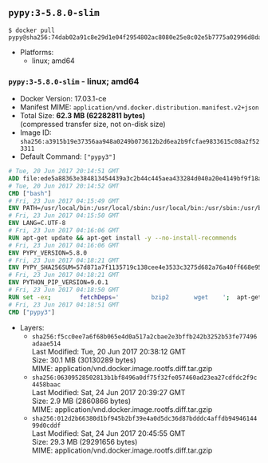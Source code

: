 ## `pypy:3-5.8.0-slim`

```console
$ docker pull pypy@sha256:74dab02a91c8e29d1e04f2954802ac8080e25e8c02e5b7775a02996d8da8ebed
```

-	Platforms:
	-	linux; amd64

### `pypy:3-5.8.0-slim` - linux; amd64

-	Docker Version: 17.03.1-ce
-	Manifest MIME: `application/vnd.docker.distribution.manifest.v2+json`
-	Total Size: **62.3 MB (62282811 bytes)**  
	(compressed transfer size, not on-disk size)
-	Image ID: `sha256:a3915b19e37356aa948a0249b073612b2d6ea2b9fcfae9833615c08a2f523311`
-	Default Command: `["pypy3"]`

```dockerfile
# Tue, 20 Jun 2017 20:14:51 GMT
ADD file:ede5a88363e384813454439a3c2b44c445aea433284d040a20e4149bf9f18a5c in / 
# Tue, 20 Jun 2017 20:14:52 GMT
CMD ["bash"]
# Fri, 23 Jun 2017 04:15:49 GMT
ENV PATH=/usr/local/bin:/usr/local/sbin:/usr/local/bin:/usr/sbin:/usr/bin:/sbin:/bin
# Fri, 23 Jun 2017 04:15:50 GMT
ENV LANG=C.UTF-8
# Fri, 23 Jun 2017 04:16:06 GMT
RUN apt-get update && apt-get install -y --no-install-recommends 		ca-certificates 		libexpat1 		libffi6 		libgdbm3 		libsqlite3-0 	&& rm -rf /var/lib/apt/lists/*
# Fri, 23 Jun 2017 04:16:06 GMT
ENV PYPY_VERSION=5.8.0
# Fri, 23 Jun 2017 04:18:21 GMT
ENV PYPY_SHA256SUM=57d871a7f1135719c138cee4e3533c3275d682a76a40ff668e95150c65923035
# Fri, 23 Jun 2017 04:18:21 GMT
ENV PYTHON_PIP_VERSION=9.0.1
# Fri, 23 Jun 2017 04:18:50 GMT
RUN set -ex; 		fetchDeps=' 		bzip2 		wget 	'; 	apt-get update && apt-get install -y $fetchDeps --no-install-recommends && rm -rf /var/lib/apt/lists/*; 		wget -O pypy.tar.bz2 "https://bitbucket.org/pypy/pypy/downloads/pypy3-v${PYPY_VERSION}-linux64.tar.bz2"; 	echo "$PYPY_SHA256SUM *pypy.tar.bz2" | sha256sum -c; 	tar -xjC /usr/local --strip-components=1 -f pypy.tar.bz2; 	rm pypy.tar.bz2; 		wget -O get-pip.py 'https://bootstrap.pypa.io/get-pip.py'; 		pypy3 get-pip.py 		--disable-pip-version-check 		--no-cache-dir 		"pip==$PYTHON_PIP_VERSION" 	; 	pip --version; 		rm -f get-pip.py; 		apt-get purge -y --auto-remove $fetchDeps
# Fri, 23 Jun 2017 04:18:51 GMT
CMD ["pypy3"]
```

-	Layers:
	-	`sha256:f5cc0ee7a6f68b065e4d0a517a2cbae2e3bffb242b3252b53fe77496adaae514`  
		Last Modified: Tue, 20 Jun 2017 20:38:12 GMT  
		Size: 30.1 MB (30130289 bytes)  
		MIME: application/vnd.docker.image.rootfs.diff.tar.gzip
	-	`sha256:06309528502813b1bf8496a0df75f32fe057460ad23ea27cdfdc2f9c4458baac`  
		Last Modified: Sat, 24 Jun 2017 20:39:27 GMT  
		Size: 2.9 MB (2860866 bytes)  
		MIME: application/vnd.docker.image.rootfs.diff.tar.gzip
	-	`sha256:012d2b66380d1bf945b2bf39e4a0d5dc36d87bdddc4affdb9494614499d0cddf`  
		Last Modified: Sat, 24 Jun 2017 20:45:55 GMT  
		Size: 29.3 MB (29291656 bytes)  
		MIME: application/vnd.docker.image.rootfs.diff.tar.gzip
